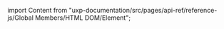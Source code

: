
import Content from "uxp-documentation/src/pages/api-ref/reference-js/Global Members/HTML DOM/Element";

<Content query="product=photoshop"/>
